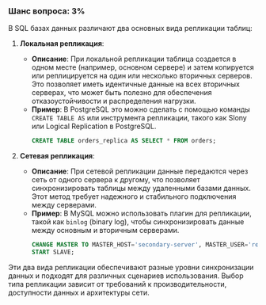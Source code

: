### Шанс вопроса: 3%

В SQL базах данных различают два основных вида репликации таблиц:

1. **Локальная репликация**:
   - **Описание**: При локальной репликации таблица создается в одном месте (например, основном сервере) и затем копируется или реплицируется на один или несколько вторичных серверов. Это позволяет иметь идентичные данные на всех вторичных серверах, что может быть полезно для обеспечения отказоустойчивости и распределения нагрузки.
   - **Пример**: В PostgreSQL это можно сделать с помощью команды `CREATE TABLE AS` или инструмента репликации, такого как Slony или Logical Replication в PostgreSQL.
     ```sql
     CREATE TABLE orders_replica AS SELECT * FROM orders;
     ```

2. **Сетевая репликация**:
   - **Описание**: При сетевой репликации данные передаются через сеть от одного сервера к другому, что позволяет синхронизировать таблицы между удаленными базами данных. Этот метод требует надежного и стабильного подключения между серверами.
   - **Пример**: В MySQL можно использовать плагин для репликации, такой как `binlog` (binary log), чтобы синхронизировать данные между основным и вторичным серверами.
     ```sql
     CHANGE MASTER TO MASTER_HOST='secondary-server', MASTER_USER='repluser', MASTER_PASSWORD='replpass';
     START SLAVE;
     ```

Эти два вида репликации обеспечивают разные уровни синхронизации данных и подходят для различных сценариев использования. Выбор типа репликации зависит от требований к производительности, доступности данных и архитектуры сети.